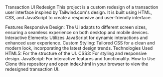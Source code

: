 Transaction UI Redesign
This project is a custom redesign of a transaction user interface inspired by Tailwind.com's design. It is built using HTML, CSS, and JavaScript to create a responsive and user-friendly interface.

Features
Responsive Design: The UI adapts to different screen sizes, ensuring a seamless experience on both desktop and mobile devices.
Interactive Elements: Utilizes JavaScript for dynamic interactions and enhanced user experience.
Custom Styling: Tailored CSS for a clean and modern look, incorporating the latest design trends.
Technologies Used
HTML5: For the structure of the UI.
CSS3: For styling and responsive design.
JavaScript: For interactive features and functionality.
How to Use
Clone this repository and open index.html in your browser to view the redesigned transaction UI.

